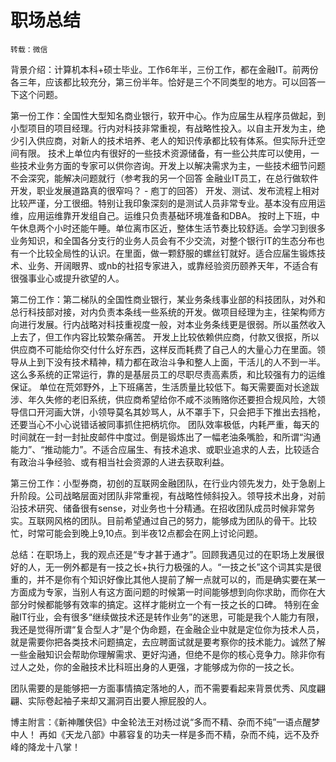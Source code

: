 
职场总结
=======

    转载：微信



背景介绍：计算机本科+硕士毕业。工作6年半，三份工作，都在金融IT。前两份各三年，应该都比较充分，第三份半年。恰好是三个不同类型的地方。可以回答一下这个问题。

第一份工作：全国性大型知名商业银行，软开中心。作为应届生从程序员做起，到小型项目的项目经理。行内对科技非常重视，有战略性投入。以自主开发为主，绝少引入供应商，对新人的技术培养、老人的知识传承都比较有体系。但实际升迁空间有限。
技术上单位内有很好的一些技术资源储备，有一些公共库可以使用，一些技术业务方面的专家可以供你咨询。开发上以解决需求为主，一些技术细节问题不会深究，能解决问题就行（参考我的另一个回答 金融业IT员工，在总行做软件开发，职业发展道路真的很窄吗？ - 庖丁的回答）
开发、测试、发布流程上相对比较严谨，分工很细。特别让我印象深刻的是测试人员非常专业。基本没有应用运维，应用运维靠开发组自己。运维只负责基础环境准备和DBA。
按时上下班，中午休息两个小时还能午睡。单位离市区近，整体生活节奏比较舒适。会学习到很多业务知识，和全国各分支行的业务人员会有不少交流，对整个银行IT的生态分布也有一个比较全局性的认识。在里面，做一颗舒服的螺丝钉就好。适合应届生锻炼技术、业务、开阔眼界、或nb的社招专家进入，或靠经验资历颐养天年，不适合有很强事业心或提升欲望的人。

第二份工作：第二梯队的全国性商业银行，某业务条线事业部的科技团队，对外和总行科技部对接，对内负责本条线一些系统的开发。做项目经理为主，往架构师方向进行发展。行内战略对科技重视度一般，对本业务条线更是很弱。所以虽然收入上去了，但工作内容比较繁杂痛苦。
开发上比较依赖供应商，付款又很抠，所以供应商不可能给你交付什么好东西，这样反而耗费了自己人的大量心力在里面。领导从上到下没有技术精神，精力都在政治斗争和整人上面，干活儿的人不到一半。这么多系统的正常运行，靠的是基层员工的尽职尽责高素质，和比较强有力的运维保证。
单位在荒郊野外，上下班痛苦，生活质量比较低下。每天需要面对长途跋涉、年久失修的老旧系统，供应商希望给你不咸不淡贿赂你还要担合规风险，大领导信口开河画大饼，小领导莫名其妙骂人，从不罩手下，只会把手下推出去挡枪，还要当心不小心说错话被同事抓住把柄坑你。
团队效率极低，内耗严重，每天的时间就在一封一封扯皮邮件中度过。倒是锻炼出了一幅老油条嘴脸，和所谓“沟通能力”、“推动能力”。不适合应届生、有技术追求、或职业追求的人去，比较适合有政治斗争经验、或有相当社会资源的人进去获取利益。

第三份工作：小型券商，初创的互联网金融团队，在行业内领先发力，处于急剧上升阶段。公司战略层面对团队非常重视，有战略性倾斜投入。领导技术出身，对前沿技术研究、储备很有sense，对业务也十分精通。在招收团队成员时候非常务实。互联网风格的团队。目前希望通过自己的努力，能够成为团队的骨干。比较忙，时常可能会到晚上9,10点。到半夜12点都会在网上讨论问题。

总结：在职场上，我的观点还是“专才甚于通才”。回顾我遇见过的在职场上发展很好的人，无一例外都是有一技之长+执行力极强的人。“一技之长”这个词其实是很重的，并不是你有个知识好像比其他人提前了解一点就可以的，而是确实要在某一方面成为专家，当别人有这方面问题的时候第一时间能够想到向你求助，而你在大部分时候都能够有效率的搞定。这样才能树立一个有一技之长的口碑。
特别在金融IT行业，会有很多“继续做技术还是转作业务”的迷思，可能是我个人能力有限，我还是觉得所谓“复合型人才”是个伪命题，在金融企业中就是定位你为技术人员，就是需要你把各类技术问题搞定，去应聘面试就是要考察你的技术能力。诚然了解一些金融知识会帮助你理解需求、更好沟通，但绝不是你的核心竞争力。除非你有过人之处，你的金融技术比科班出身的人更强，才能够成为你的一技之长。

团队需要的是能够把一方面事情搞定落地的人，而不需要看起来背景优秀、风度翩翩、实际卷起袖子来却又漏洞百出要人擦屁股的人。

博主附言：《新神雕侠侣》中金轮法王对杨过说“多而不精、杂而不纯”一语点醒梦中人！ 再如《天龙八部》中慕容复的功夫一样是多而不精，杂而不纯，远不及乔峰的降龙十八掌！